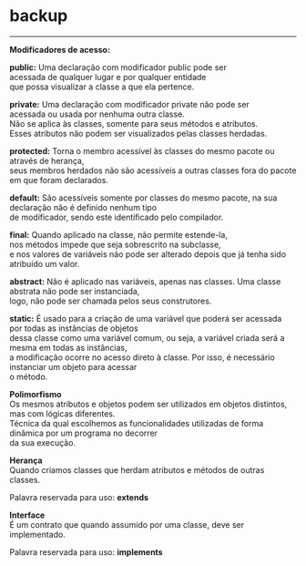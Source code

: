 
# backup
_____________________________________________________________________________

**Modificadores de acesso:**

**public:** Uma declaração com modificador public pode ser <br/> 
acessada de qualquer lugar e por qualquer entidade <br/> 
que possa visualizar a classe a que ela pertence. <br/> 

**private:** Uma declaração com modificador private não pode ser<br/> 
acessada ou usada por nenhuma outra classe. <br/> 
Não se aplica às classes, somente para seus métodos e atributos. <br/> 
Esses atributos não podem ser visualizados pelas classes herdadas. <br/> 

**protected:** Torna o membro acessível às classes do mesmo pacote ou através de herança, <br/> 
seus membros herdados não são acessíveis a outras classes fora do pacote em que foram declarados. <br/> 

**default:** São acessíveis somente por classes do mesmo pacote, na sua <br/> 
declaração não é definido nenhum tipo <br/> 
de modificador, sendo este identificado pelo compilador. <br/> 

**final:** Quando aplicado na classe, não permite estende-la, <br/> 
nos métodos impede que seja sobrescrito na subclasse, <br /> 
e nos valores de variáveis não pode ser alterado depois que já tenha sido atribuído um valor. <br/> 

**abstract:** Não é aplicado nas variáveis, apenas nas classes. Uma classe abstrata não pode ser instanciada, <br/> 
logo, não pode ser chamada pelos seus construtores. <br/> 

**static:** É usado para a criação de uma variável que poderá ser acessada por todas as instâncias de objetos <br/> 
dessa classe como uma variável comum, ou seja, a variável criada será a mesma em todas as instâncias, <br/> 
a modificação ocorre no acesso direto à classe. Por isso, é necessário instanciar um objeto para acessar <br/> 
o método. <br/> 


**Polimorfismo** <br/> 
 Os mesmos atributos e objetos podem ser utilizados em objetos distintos, mas com lógicas diferentes. <br/> 
 Técnica da qual escolhemos as funcionalidades utilizadas de forma dinâmica por um programa no decorrer <br/> 
 da sua execução.<br/> 
 
 **Herança**<br/> 
Quando criamos classes que herdam atributos e métodos de outras classes.<br/> 
 
 Palavra reservada para uso: **extends**
 
 **Interface**  <br/> 
 É um contrato que quando assumido por uma classe, deve ser implementado. <br/> 
 
 Palavra reservada para uso: **implements**
 

